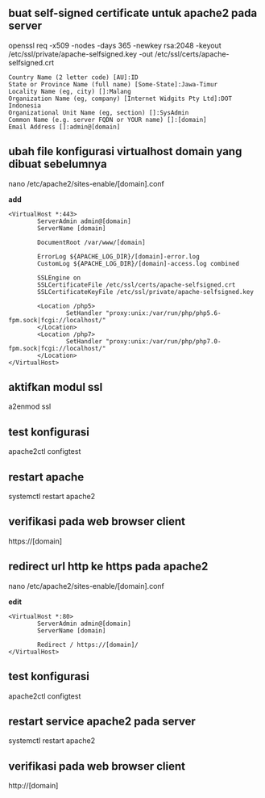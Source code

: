 ## buat self-signed certificate untuk apache2 pada server

openssl req -x509 -nodes -days 365 -newkey rsa:2048 -keyout /etc/ssl/private/apache-selfsigned.key -out /etc/ssl/certs/apache-selfsigned.crt

```
Country Name (2 letter code) [AU]:ID
State or Province Name (full name) [Some-State]:Jawa-Timur
Locality Name (eg, city) []:Malang
Organization Name (eg, company) [Internet Widgits Pty Ltd]:DOT Indonesia
Organizational Unit Name (eg, section) []:SysAdmin
Common Name (e.g. server FQDN or YOUR name) []:[domain]
Email Address []:admin@[domain]
```

## ubah file konfigurasi virtualhost domain yang dibuat sebelumnya

nano /etc/apache2/sites-enable/[domain].conf

**add**
```
<VirtualHost *:443>
        ServerAdmin admin@[domain]
        ServerName [domain]

        DocumentRoot /var/www/[domain]

        ErrorLog ${APACHE_LOG_DIR}/[domain]-error.log
        CustomLog ${APACHE_LOG_DIR}/[domain]-access.log combined

        SSLEngine on
        SSLCertificateFile /etc/ssl/certs/apache-selfsigned.crt
        SSLCertificateKeyFile /etc/ssl/private/apache-selfsigned.key

        <Location /php5>
                SetHandler "proxy:unix:/var/run/php/php5.6-fpm.sock|fcgi://localhost/"
        </Location>
        <Location /php7>
                SetHandler "proxy:unix:/var/run/php/php7.0-fpm.sock|fcgi://localhost/"
        </Location>
</VirtualHost>
```

## aktifkan modul ssl

a2enmod ssl

## test konfigurasi

apache2ctl configtest

## restart apache

systemctl restart apache2

## verifikasi pada web browser client

https://[domain]

## redirect url http ke https pada apache2

nano /etc/apache2/sites-enable/[domain].conf

**edit**
```
<VirtualHost *:80>
        ServerAdmin admin@[domain]
        ServerName [domain]

        Redirect / https://[domain]/
</VirtualHost>
```

## test konfigurasi

apache2ctl configtest

## restart service apache2 pada server

systemctl restart apache2

## verifikasi pada web browser client

http://[domain]
